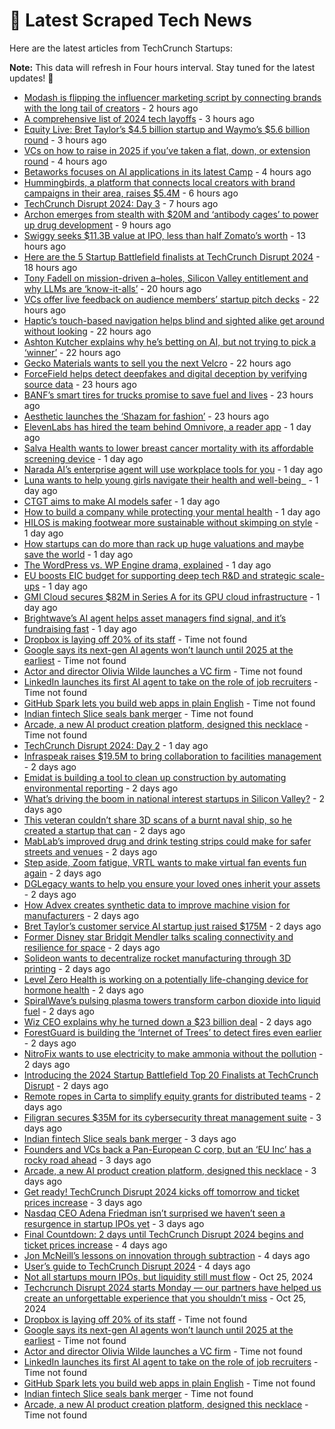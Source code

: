 
# 📰 Latest Scraped Tech News

Here are the latest articles from TechCrunch Startups:

**Note:** This data will refresh in Four hours interval. Stay tuned for the latest updates! 🔄
- [Modash is flipping the influencer marketing script by connecting brands with the long tail of creators](https://techcrunch.com/2024/10/30/modash-is-flipping-the-influencer-marketing-script-by-connecting-brands-with-the-long-tail-of-creators/) - 2 hours ago
- [A comprehensive list of 2024 tech layoffs](https://techcrunch.com/2024/10/30/tech-layoffs-2024-list/) - 3 hours ago
- [Equity Live: Bret Taylor’s $4.5 billion startup and Waymo’s $5.6 billion round](https://techcrunch.com/podcast/equity-live-bret-taylors-4-5-billion-startup-and-waymos-5-6-billion-round/) - 3 hours ago
- [VCs on how to raise in 2025 if you’ve taken a flat, down, or extension round](https://techcrunch.com/video/vcs-on-how-to-raise-in-2025-if-youve-taken-a-flat-down-or-extension-round/) - 4 hours ago
- [Betaworks focuses on AI applications in its latest Camp](https://techcrunch.com/2024/10/30/betaworks-focuses-on-ai-applications-in-its-latest-camp/) - 4 hours ago
- [Hummingbirds, a platform that connects local creators with brand campaigns in their area, raises $5.4M](https://techcrunch.com/2024/10/30/hummingbirds-platform-that-connects-local-creators-brand-campaigns-raises-5-4-m/) - 6 hours ago
- [TechCrunch Disrupt 2024: Day 3](https://techcrunch.com/2024/10/30/techcrunch-disrupt-2024-day-3/) - 7 hours ago
- [Archon emerges from stealth with $20M and ‘antibody cages’ to power up drug development](https://techcrunch.com/2024/10/30/archon-emerges-from-stealth-with-20m-and-antibody-cages-to-power-up-drug-development/) - 9 hours ago
- [Swiggy seeks $11.3B value at IPO, less than half Zomato’s worth](https://techcrunch.com/2024/10/30/once-dominant-swiggy-seeks-11-3b-value-at-ipo-less-than-half-zomatos-worth/) - 13 hours ago
- [Here are the 5 Startup Battlefield finalists at TechCrunch Disrupt 2024](https://techcrunch.com/2024/10/29/here-are-the-5-startup-battlefield-finalists-at-techcrunch-disrupt-2024/) - 18 hours ago
- [Tony Fadell on mission-driven a–holes, Silicon Valley entitlement and why LLMs are ‘know-it-alls’](https://techcrunch.com/2024/10/29/tony-fadell-on-mission-driven-aholes-silicon-valley-entitlement-and-why-llms-are-know-it-alls/) - 20 hours ago
- [VCs offer live feedback on audience members’ startup pitch decks](https://techcrunch.com/video/vcs-offer-live-feedback-on-audience-members-startup-pitch-decks/) - 22 hours ago
- [Haptic’s touch-based navigation helps blind and sighted alike get around without looking](https://techcrunch.com/2024/10/29/haptics-touch-based-navigation-helps-blind-and-sighted-alike-get-around-without-looking/) - 22 hours ago
- [Ashton Kutcher explains why he’s betting on AI, but not trying to pick a ‘winner’](https://techcrunch.com/2024/10/29/ashton-kutcher-explains-why-hes-betting-on-ai-but-not-trying-to-pick-a-winner/) - 22 hours ago
- [Gecko Materials wants to sell you the next Velcro](https://techcrunch.com/2024/10/29/gecko-materials-wants-to-sell-you-the-next-velcro/) - 22 hours ago
- [ForceField helps detect deepfakes and digital deception by verifying source data](https://techcrunch.com/2024/10/29/forcefield-helps-detect-deepfakes-and-digital-deception-by-verifying-source-data/) - 23 hours ago
- [BANF’s smart tires for trucks promise to save fuel and lives](https://techcrunch.com/2024/10/29/banfs-smart-tires-for-trucks-promise-to-save-fuel-and-lives/) - 23 hours ago
- [Aesthetic launches the ‘Shazam for fashion’](https://techcrunch.com/2024/10/29/aesthetic-launches-the-shazam-for-fashion/) - 23 hours ago
- [ElevenLabs has hired the team behind Omnivore, a reader app](https://techcrunch.com/2024/10/29/elevenlabs-has-hired-the-team-behind-omnivore-a-reader-app/) - 1 day ago
- [Salva Health wants to lower breast cancer mortality with its affordable screening device](https://techcrunch.com/2024/10/29/salva-health-wants-to-lower-breast-cancer-mortality-with-its-affordable-screening-device/) - 1 day ago
- [Narada AI’s enterprise agent will use workplace tools for you](https://techcrunch.com/2024/10/29/narada-ais-enterprise-agent-will-use-workplace-tools-for-you/) - 1 day ago
- [Luna wants to help young girls navigate their health and well-being  ](https://techcrunch.com/2024/10/29/luna-wants-to-help-young-girls-navigate-their-health-and-well-being/) - 1 day ago
- [CTGT aims to make AI models safer](https://techcrunch.com/2024/10/29/ctgt-aims-to-make-ai-models-safer/) - 1 day ago
- [How to build a company while protecting your mental health](https://techcrunch.com/video/how-to-build-a-company-while-protecting-your-mental-health/) - 1 day ago
- [HILOS is making footwear more sustainable without skimping on style](https://techcrunch.com/2024/10/29/hilos-is-making-footwear-more-sustainable-without-skimping-on-style/) - 1 day ago
- [How startups can do more than rack up huge valuations and maybe save the world](https://techcrunch.com/video/how-startups-can-do-more-than-rack-up-huge-valuations-and-maybe-save-the-world/) - 1 day ago
- [The WordPress vs. WP Engine drama, explained](https://techcrunch.com/2024/10/29/wordpress-vs-wp-engine-drama-explained/) - 1 day ago
- [EU boosts EIC budget for supporting deep tech R&D and strategic scale-ups](https://techcrunch.com/2024/10/29/eu-boosts-eic-budget-for-supporting-deeptech-rd-and-strategic-scale-ups/) - 1 day ago
- [GMI Cloud secures $82M in Series A for its GPU cloud infrastructure](https://techcrunch.com/2024/10/29/gmi-cloud-secures-82m-in-series-a-for-its-gpu-cloud-infrastructure/) - 1 day ago
- [Brightwave’s AI agent helps asset managers find signal, and it’s fundraising fast](https://techcrunch.com/2024/10/29/brightwaves-ai-agent-helps-asset-managers-find-signal-and-its-fundraising-fast/) - 1 day ago
- [Dropbox is laying off 20% of its staff](https://techcrunch.com/2024/10/30/dropbox-is-laying-off-20-of-its-staff/) - Time not found
- [Google says its next-gen AI agents won’t launch until 2025 at the earliest](https://techcrunch.com/2024/10/29/google-says-its-next-gen-ai-agents-wont-launch-until-2025-at-the-earliest/) - Time not found
- [Actor and director Olivia Wilde launches a VC firm](https://techcrunch.com/2024/10/29/actor-and-director-olivia-wilde-launches-a-vc-firm/) - Time not found
- [LinkedIn launches its first AI agent to take on the role of job recruiters](https://techcrunch.com/2024/10/29/linkedin-launches-its-first-ai-agent-to-take-on-the-role-of-job-recruiters/) - Time not found
- [GitHub Spark lets you build web apps in plain English](https://techcrunch.com/2024/10/29/github-spark-lets-you-build-web-apps-in-plain-english/) - Time not found
- [Indian fintech Slice seals bank merger](https://techcrunch.com/2024/10/27/india-fintech-slice-now-bank/) - Time not found
- [Arcade, a new AI product creation platform, designed this necklace](https://techcrunch.com/2024/10/27/arcade-a-new-ai-product-creation-platform-designed-this-necklace/) - Time not found
- [TechCrunch Disrupt 2024: Day 2](https://techcrunch.com/2024/10/29/techcrunch-disrupt-2024-day-2/) - 1 day ago
- [Infraspeak raises $19.5M to bring collaboration to facilities management](https://techcrunch.com/2024/10/29/infraspeak-raises-19-5m-to-bring-collaboration-to-facilities-management/) - 2 days ago
- [Emidat is building a tool to clean up construction by automating environmental reporting](https://techcrunch.com/2024/10/29/emidat-is-building-a-tool-to-clean-up-construction-by-automating-environmental-reporting/) - 2 days ago
- [What’s driving the boom in national interest startups in Silicon Valley?](https://techcrunch.com/video/whats-driving-the-boom-in-national-interest-startups-in-silicon-valley/) - 2 days ago
- [This veteran couldn’t share 3D scans of a burnt naval ship, so he created a startup that can](https://techcrunch.com/2024/10/28/this-veteran-couldnt-share-3d-scans-of-a-burnt-naval-ship-so-he-created-a-startup-that-can/) - 2 days ago
- [MabLab’s improved drug and drink testing strips could make for safer streets and venues](https://techcrunch.com/2024/10/28/mablabs-improved-drug-and-drink-testing-strips-could-make-for-safer-streets-and-venues/) - 2 days ago
- [Step aside, Zoom fatigue, VRTL wants to make virtual fan events fun again](https://techcrunch.com/2024/10/28/step-aside-zoom-fatigue-vrtl-wants-to-make-virtual-fan-events-fun-again/) - 2 days ago
- [DGLegacy wants to help you ensure your loved ones inherit your assets](https://techcrunch.com/2024/10/28/dglegacy-wants-to-help-you-ensure-your-loved-ones-inherit-your-assets/) - 2 days ago
- [How Advex creates synthetic data to improve machine vision for manufacturers](https://techcrunch.com/2024/10/28/how-advex-creates-synthetic-data-to-improve-machine-vision-for-manufacturers/) - 2 days ago
- [Bret Taylor’s customer service AI startup just raised $175M](https://techcrunch.com/2024/10/28/bret-taylors-customer-service-ai-startup-just-raised-175m/) - 2 days ago
- [Former Disney star Bridgit Mendler talks scaling connectivity and resilience for space](https://techcrunch.com/2024/10/28/former-disney-star-bridgit-mendler-talks-scaling-connectivity-and-resilience-for-space/) - 2 days ago
- [Solideon wants to decentralize rocket manufacturing through 3D printing](https://techcrunch.com/2024/10/28/solideon-wants-to-decentralize-rocket-manufacturing-through-3d-printing/) - 2 days ago
- [Level Zero Health is working on a potentially life-changing device for hormone health](https://techcrunch.com/2024/10/28/level-zero-health-is-working-on-a-potentially-life-changing-device-for-hormone-health/) - 2 days ago
- [SpiralWave’s pulsing plasma towers transform carbon dioxide into liquid fuel](https://techcrunch.com/2024/10/28/spiralwaves-pulsing-plasma-towers-transform-carbon-dioxide-into-liquid-fuel/) - 2 days ago
- [Wiz CEO explains why he turned down a $23 billion deal](https://techcrunch.com/2024/10/28/wiz-ceo-explains-why-he-turned-down-a-23-billion-deal/) - 2 days ago
- [ForestGuard is building the ‘Internet of Trees’ to detect fires even earlier](https://techcrunch.com/2024/10/28/forestguard-is-building-the-internet-of-trees-to-detect-fires-even-earlier/) - 2 days ago
- [NitroFix wants to use electricity to make ammonia without the pollution](https://techcrunch.com/2024/10/28/nitrofix-wants-to-use-electricity-to-make-ammonia-without-the-pollution/) - 2 days ago
- [Introducing the 2024 Startup Battlefield Top 20 Finalists at TechCrunch Disrupt](https://techcrunch.com/2024/10/28/introducing-the-2024-startup-battlefield-top-20-finalists-at-techcrunch-disrupt/) - 2 days ago
- [Remote ropes in Carta to simplify equity grants for distributed teams](https://techcrunch.com/2024/10/28/remote-partners-with-carta-for-global-equity-grants-issuance-and-management/) - 2 days ago
- [Filigran secures $35M for its cybersecurity threat management suite](https://techcrunch.com/2024/10/27/filigran-secures-35-million-for-its-cybersecurity-threat-management-suite/) - 3 days ago
- [Indian fintech Slice seals bank merger](https://techcrunch.com/2024/10/27/india-fintech-slice-now-bank/) - 3 days ago
- [Founders and VCs back a Pan-European C corp, but an ‘EU Inc’ has a rocky road ahead](https://techcrunch.com/2024/10/27/founders-and-vcs-back-a-pan-european-c-corp-but-an-eu-inc-has-a-rocky-road-ahead/) - 3 days ago
- [Arcade, a new AI product creation platform, designed this necklace](https://techcrunch.com/2024/10/27/arcade-a-new-ai-product-creation-platform-designed-this-necklace/) - 3 days ago
- [Get ready! TechCrunch Disrupt 2024 kicks off tomorrow and ticket prices increase](https://techcrunch.com/2024/10/27/get-ready-techcrunch-disrupt-2024-kicks-off-tomorrow-and-ticket-prices-increase/) - 3 days ago
- [Nasdaq CEO Adena Friedman isn’t surprised we haven’t seen a resurgence in startup IPOs yet](https://techcrunch.com/2024/10/27/nasdaq-ceo-adena-friedman-isnt-surprised-we-havent-seen-a-resurgence-in-startup-ipos-yet/) - 3 days ago
- [Final Countdown: 2 days until TechCrunch Disrupt 2024 begins and ticket prices increase](https://techcrunch.com/2024/10/26/final-countdown-2-days-until-techcrunch-disrupt-2024-begins-and-ticket-prices-increase/) - 4 days ago
- [Jon McNeill’s lessons on innovation through subtraction](https://techcrunch.com/2024/10/26/jon-mcneills-lessons-on-innovation-through-subtraction/) - 4 days ago
- [User’s guide to TechCrunch Disrupt 2024](https://techcrunch.com/2024/10/26/users-guide-to-techcrunch-disrupt-2024/) - 4 days ago
- [Not all startups mourn IPOs, but liquidity still must flow](https://techcrunch.com/2024/10/25/not-all-startups-mourn-ipos-but-liquidity-still-must-flow/) - Oct 25, 2024
- [Techcrunch Disrupt 2024 starts Monday — our partners have helped us create an unforgettable experience that you shouldn’t miss](https://techcrunch.com/2024/10/25/disrupt-starts-monday-our-partners-have-helped-us-create-an-unforgettable-experience-that-you-shouldnt-miss/) - Oct 25, 2024
- [Dropbox is laying off 20% of its staff](https://techcrunch.com/2024/10/30/dropbox-is-laying-off-20-of-its-staff/) - Time not found
- [Google says its next-gen AI agents won’t launch until 2025 at the earliest](https://techcrunch.com/2024/10/29/google-says-its-next-gen-ai-agents-wont-launch-until-2025-at-the-earliest/) - Time not found
- [Actor and director Olivia Wilde launches a VC firm](https://techcrunch.com/2024/10/29/actor-and-director-olivia-wilde-launches-a-vc-firm/) - Time not found
- [LinkedIn launches its first AI agent to take on the role of job recruiters](https://techcrunch.com/2024/10/29/linkedin-launches-its-first-ai-agent-to-take-on-the-role-of-job-recruiters/) - Time not found
- [GitHub Spark lets you build web apps in plain English](https://techcrunch.com/2024/10/29/github-spark-lets-you-build-web-apps-in-plain-english/) - Time not found
- [Indian fintech Slice seals bank merger](https://techcrunch.com/2024/10/27/india-fintech-slice-now-bank/) - Time not found
- [Arcade, a new AI product creation platform, designed this necklace](https://techcrunch.com/2024/10/27/arcade-a-new-ai-product-creation-platform-designed-this-necklace/) - Time not found
